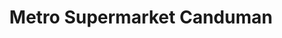 ---
title: "Metro Supermarket Canduman"
url: /mandaue/metro-supermarket-canduman/
shop: supermarket
---